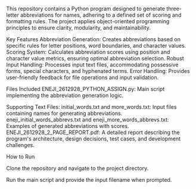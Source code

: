 This repository contains a Python program designed to generate three-letter abbreviations for names, adhering to a defined set of scoring and formatting rules. The project applies object-oriented programming principles to ensure clarity, modularity, and maintainability.

Key Features
Abbreviation Generation: Creates abbreviations based on specific rules for letter positions, word boundaries, and character values.
Scoring System: Calculates abbreviation scores using position and character value metrics, ensuring optimal abbreviation selection.
Robust Input Handling: Processes input text files, accommodating possessive forms, special characters, and hyphenated terms.
Error Handling: Provides user-friendly feedback for file operations and input validation.

Files Included
ENEJI_2612928_PYTHON_ASSIGN.py: Main script implementing the abbreviation generation logic.

Supporting Text Files:
initial_words.txt and more_words.txt: Input files containing names for generating abbreviations.
eneji_initial_words_abbrevs.txt and eneji_more_words_abbrevs.txt: Examples of generated abbreviations with scores.
ENEJI_2612928_2_PAGE_REPORT.pdf: A detailed report describing the program's architecture, design decisions, test cases, and development challenges.

How to Run

Clone the repository and navigate to the project directory.

Run the main script and provide the input filename when prompted.


